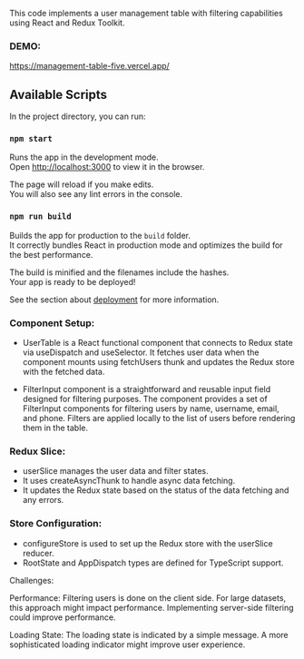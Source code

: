 This code implements a user management table with filtering capabilities using React and Redux Toolkit.

### DEMO:

https://management-table-five.vercel.app/

## Available Scripts

In the project directory, you can run:

### `npm start`

Runs the app in the development mode.\
Open [http://localhost:3000](http://localhost:3000) to view it in the browser.

The page will reload if you make edits.\
You will also see any lint errors in the console.

### `npm run build`

Builds the app for production to the `build` folder.\
It correctly bundles React in production mode and optimizes the build for the best performance.

The build is minified and the filenames include the hashes.\
Your app is ready to be deployed!

See the section about [deployment](https://facebook.github.io/create-react-app/docs/deployment) for more information.

### Component Setup:

- UserTable is a React functional component that connects to Redux state via useDispatch and useSelector.
It fetches user data when the component mounts using fetchUsers thunk and updates the Redux store with the fetched data.

- FilterInput component is a straightforward and reusable input field designed for filtering purposes. The component provides a set of FilterInput components for filtering users by name, username, email, and phone.
Filters are applied locally to the list of users before rendering them in the table.

### Redux Slice:

- userSlice manages the user data and filter states.
- It uses createAsyncThunk to handle async data fetching.
- It updates the Redux state based on the status of the data fetching and any errors.

### Store Configuration:

- configureStore is used to set up the Redux store with the userSlice reducer.
- RootState and AppDispatch types are defined for TypeScript support.

Challenges:

Performance:
Filtering users is done on the client side. For large datasets, this approach might impact performance. Implementing server-side filtering could improve performance.

Loading State:
The loading state is indicated by a simple message. A more sophisticated loading indicator might improve user experience.

